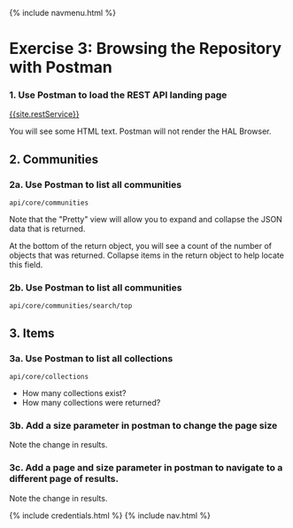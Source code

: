 {% include navmenu.html %}
# Exercise 3: Browsing the Repository with Postman

### 1. Use Postman to load the REST API landing page
[{{site.restService}}]({{site.restService}})

You will see some HTML text.  Postman will not render the HAL Browser.

## 2. Communities

### 2a. Use Postman to list all communities

`api/core/communities`

Note that the "Pretty" view will allow you to expand and collapse the JSON data that is returned.

At the bottom of the return object, you will see a count of the number of objects that was returned.  Collapse items in the return object to help locate this field.

### 2b. Use Postman to list all communities

`api/core/communities/search/top`

## 3. Items

### 3a. Use Postman to list all collections

`api/core/collections`

- How many collections exist?
- How many collections were returned?

### 3b. Add a __size__ parameter in postman to change the page size

Note the change in results.

### 3c. Add a __page__ and __size__ parameter in postman to navigate to a different page of results.

Note the change in results.


{% include credentials.html %}
{% include nav.html %}

